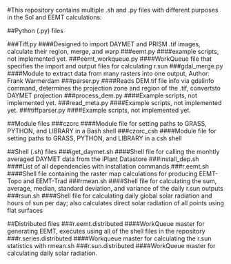 #This repository contains multiple .sh and .py files with different purposes in the Sol and EEMT calculations:

##Python (.py) files

###Tiff.py
####Designed to import DAYMET and PRISM .tif images, calculate their region, merge, and warp
###eemt.py
####example scripts, not implemented yet.
###eemt_workqueue.py
####WorkQueue file that specifies the import and output files for calculating r.sun 
###gdal_merge.py
####Module to extract data from many rasters into one output, Author: Frank Warmerdam
###parser.py
####Reads DEM.tif file info via gdalinfo command, determines the projection zone and region of the .tif, convertsto DAYMET projection
###process_dem.py
####Example scripts, not implemented yet. 
###read_meta.py
####Example scripts, not implemented yet.
###tiffparser.py
####Example scripts, not implemented yet.

##Module files
###czorc
####Module file for setting paths to GRASS, PYTHON, and LIBRARY in a Bash shell
###czorc_csh
####Module file for setting paths to GRASS, PYTHON, and LIBRARY in a csh shell

##Shell (.sh) files
###iget_daymet.sh
####Shell file for calling the monhtly averaged DAYMET data from the iPlant Datastore 
###install_dep.sh
####List of all dependencies with installation commands
###r.eemt.sh
####Shell file containing the raster map calculations for producing EEMT-Topo and EEMT-Trad
###rmean.sh
####Shell file for calculating the sum, average, median, standard deviation, and variance of the daily r.sun outputs
###rsun.sh
####Shell file for calculating daily global solar radiation and hours of sun per day; also calculates direct solar radiation of all points using flat surfaces

##Distributed files
###r.eemt.distributed
####WorkQueue master for generating EEMT, executes using all of the shell files in the repository 
###r.series.distributed
####Workqueue master for calculating the r.sun statistics with rmean.sh
###r.sun.distributed
####WorkQueue master for calculating daily solar radiation. 
